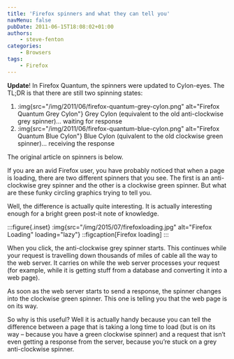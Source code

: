 ```yaml
---
title: 'Firefox spinners and what they can tell you'
navMenu: false
pubDate: 2011-06-15T18:08:02+01:00
authors:
    - steve-fenton
categories:
    - Browsers
tags:
    - Firefox
---
```


**Update**! In Firefox Quantum, the spinners were updated to Cylon-eyes. The TL;DR is that there are still two spinning states:

1. :img{src="/img/2011/06/firefox-quantum-grey-cylon.png" alt="Firefox Quantum Grey Cylon"}
    Grey Cylon (equivalent to the old anti-clockwise grey spinner)… waiting for response
2. :img{src="/img/2011/06/firefox-quantum-blue-cylon.png" alt="Firefox Quantum Blue Cylon"}
    Blue Cylon (quivalent to the old clockwise green spinner)… receiving the response

The original article on spinners is below.

If you are an avid Firefox user, you have probably noticed that when a page is loading, there are two different spinners that you see. The first is an anti-clockwise grey spinner and the other is a clockwise green spinner. But what are these funky circling graphics trying to tell you.

Well, the difference is actually quite interesting. It is actually interesting enough for a bright green post-it note of knowledge.

:::figure{.inset}
:img{src="/img/2015/07/firefoxloading.jpg" alt="Firefox Loading" loading="lazy"}
::figcaption[Firefox loading]
:::

When you click, the anti-clockwise grey spinner starts. This continues while your request is travelling down thousands of miles of cable all the way to the web server. It carries on while the web server processes your request (for example, while it is getting stuff from a database and converting it into a web page).

As soon as the web server starts to send a response, the spinner changes into the clockwise green spinner. This one is telling you that the web page is on its way.

So why is this useful? Well it is actually handy because you can tell the difference between a page that is taking a long time to load (but is on its way – because you have a green clockwise spinner) and a request that isn’t even getting a response from the server, because you’re stuck on a grey anti-clockwise spinner.